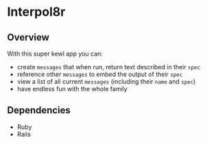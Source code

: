 # Interpol8r

## Overview

With this super kewl app you can:
- create `messages` that when run, return text described in their `spec`
- reference other `messages` to embed the output of their `spec`
- view a list of all current `messages` (including their `name` and `spec`)
- have endless fun with the whole family

## Dependencies
- Ruby
- Rails

